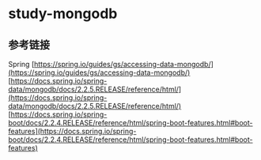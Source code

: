 # study-mongodb  #


## 参考链接 ##
Spring [https://spring.io/guides/gs/accessing-data-mongodb/](https://spring.io/guides/gs/accessing-data-mongodb/)
[https://docs.spring.io/spring-data/mongodb/docs/2.2.5.RELEASE/reference/html/](https://docs.spring.io/spring-data/mongodb/docs/2.2.5.RELEASE/reference/html/)
[https://docs.spring.io/spring-boot/docs/2.2.4.RELEASE/reference/html/spring-boot-features.html#boot-features](https://docs.spring.io/spring-boot/docs/2.2.4.RELEASE/reference/html/spring-boot-features.html#boot-features)
